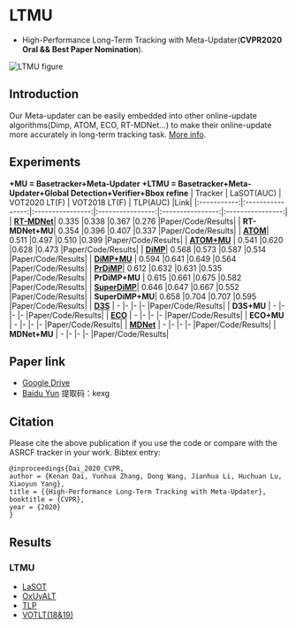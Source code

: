 # LTMU
- High-Performance Long-Term Tracking with Meta-Updater(**CVPR2020 Oral && Best Paper Nomination**).

![LTMU figure](framework.jpg)

## Introduction 
Our Meta-updater can be easily embedded into other online-update algorithms(Dimp, ATOM, ECO, RT-MDNet...) to make their online-update more accurately in long-term tracking task. [More info](https://zhuanlan.zhihu.com/p/130322874).
## Experiments
**+MU = Basetracker+Meta-Updater**
**+LTMU = Basetracker+Meta-Updater+Global Detection+Verifier+Bbox refine**
| Tracker            | LaSOT(AUC)    | VOT2020 LT(F) | VOT2018 LT(F) | TLP(AUC) |Link|
|:-----------:|:----------------:|:----------------:|:----------------:|:----------------:|:----------------:|
| [**RT-MDNet**](https://github.com/IlchaeJung/RT-MDNet)| 0.335               |0.338             |0.367             |0.276             |Paper/Code/Results|
| **RT-MDNet+MU**| 0.354               |0.396             |0.407             |0.337             |Paper/Code/Results|
| [**ATOM**](https://github.com/visionml/pytracking)| 0.511               |0.497             |0.510             |0.399             |Paper/Code/Results|
| [**ATOM+MU**](https://github.com/Daikenan/LTMU/tree/master/ATOM_MU)    | 0.541               |0.620             |0.628             |0.473             |Paper/Code/Results|
| [**DiMP**](https://github.com/visionml/pytracking)| 0.568               |0.573             |0.587             |0.514             |Paper/Code/Results|
| [**DiMP+MU**](https://github.com/Daikenan/LTMU/tree/master/DiMP_MU)    | 0.594               |0.641             |0.649             |0.564             |Paper/Code/Results|
| [**PrDiMP**](https://github.com/visionml/pytracking)| 0.612               |0.632             |0.631             |0.535             |Paper/Code/Results|
| **PrDiMP+MU**  | 0.615               |0.661             |0.675             |0.582             |Paper/Code/Results|
| [**SuperDiMP**](https://github.com/visionml/pytracking)| 0.646               |0.647             |0.667             |0.552             |Paper/Code/Results|
| **SuperDiMP+MU**| 0.658               |0.704             |0.707             |0.595             |Paper/Code/Results|
| [**D3S**](https://github.com/alanlukezic/d3s)        | -                   |-                 |-                 |-                 |Paper/Code/Results|
| **D3S+MU**     | -                   |-                 |-                 |-                 |Paper/Code/Results|
| [**ECO**](https://github.com/visionml/pytracking)        | -                   |-                 |-                 |-                 |Paper/Code/Results|
| **ECO+MU**     | -                   |-                 |-                 |-                 |Paper/Code/Results|
| [**MDNet**](https://github.com/hyeonseobnam/py-MDNet)        | -                   |-                 |-                 |-                 |Paper/Code/Results|
| **MDNet+MU**     | -                   |-                 |-                 |-                 |Paper/Code/Results|

## Paper link
- [Google Drive](https://drive.google.com/open?id=14CGBaVl8sNIYRi0tQ5E_wsjpHiINu9Jk)
- [Baidu Yun](https://pan.baidu.com/s/1jhPOdYoNRVD30Mr5okkv2g)   提取码：kexg
## Citation
Please cite the above publication if you use the code or compare with the ASRCF tracker in your work. Bibtex entry:
```
@inproceedings{Dai_2020_CVPR,
author = {Kenan Dai, Yunhua Zhang, Dong Wang, Jianhua Li, Huchuan Lu, Xiaoyun Yang},
title = {{High-Performance Long-Term Tracking with Meta-Updater},
booktitle = {CVPR},
year = {2020}
}
```
## Results
### LTMU
- [LaSOT](https://drive.google.com/open?id=1sfNUgUcjb29-RkjA1buv7eAziEOn5ece)
- [OxUvALT](https://drive.google.com/open?id=1dAyYSpAJhMd6mFE2uRPblCwkciuA2fUf)
- [TLP](https://drive.google.com/open?id=1Heg_Pwv021pl47ekHM40H1H2tn3KjF4I)
- [VOTLT(18&19)](https://drive.google.com/open?id=1Wh4MTEavqUs4FZtH7jGJQsdSAR0ThdeA)
